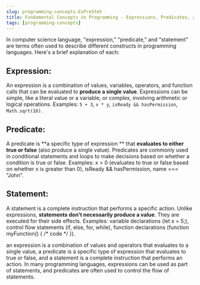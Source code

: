 ```yaml
---
slug: programming-concepts-ExPreStmt
title: Fundamental Concepts in Programming - Expressions, Predicates, and Statement
tags: [programming-concepts]
---
```



In computer science language, "expression," "predicate," and "statement" are terms often used to describe different constructs in programming languages. Here's a brief explanation of each:

## Expression:

An expression is a combination of values, variables, operators, and function calls that can be evaluated to **produce a single value**.
Expressions can be simple, like a literal value or a variable, or complex, involving arithmetic or logical operations.
Examples: `5 + 3`, `x * y`, `isReady && hasPermission`,` Math.sqrt(16)`.

## Predicate:

A predicate is **a specific type of expression ** that **evaluates to either true or false** (also produce a single value).
Predicates are commonly used in conditional statements and loops to make decisions based on whether a condition is true or false.
Examples: x > 0 (evaluates to true or false based on whether x is greater than 0), isReady && hasPermission, name === "John".

## Statement:

A statement is a complete instruction that performs a specific action.
Unlike expressions, **statements don't necessarily produce a value**. They are executed for their side effects.
Examples: variable declarations (let x = 5;), control flow statements (if, else, for, while), function declarations (function myFunction() { /* code */ }).


an expression is a combination of values and operators that evaluates to a single value, a predicate is a specific type of expression that evaluates to true or false, and a statement is a complete instruction that performs an action. In many programming languages, expressions can be used as part of statements, and predicates are often used to control the flow of statements.
